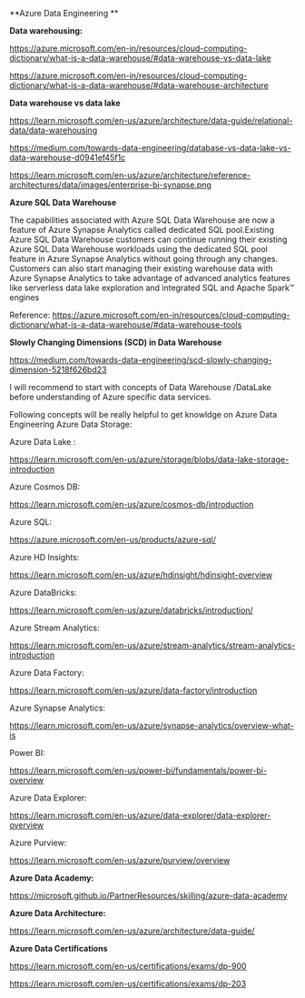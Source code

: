 **Azure Data Engineering **

**Data warehousing:**

https://azure.microsoft.com/en-in/resources/cloud-computing-dictionary/what-is-a-data-warehouse/#data-warehouse-vs-data-lake

https://azure.microsoft.com/en-in/resources/cloud-computing-dictionary/what-is-a-data-warehouse/#data-warehouse-architecture

**Data warehouse vs data lake**

https://learn.microsoft.com/en-us/azure/architecture/data-guide/relational-data/data-warehousing

https://medium.com/towards-data-engineering/database-vs-data-lake-vs-data-warehouse-d0941ef45f1c


https://learn.microsoft.com/en-us/azure/architecture/reference-architectures/data/images/enterprise-bi-synapse.png


**Azure SQL Data Warehouse**

The capabilities associated with Azure SQL Data Warehouse are now a feature of Azure Synapse Analytics called dedicated SQL pool.Existing Azure SQL Data Warehouse customers can continue running their existing Azure SQL Data Warehouse workloads using the dedicated SQL pool feature in Azure Synapse Analytics without going through any changes. Customers can also start managing their existing warehouse data with Azure Synapse Analytics to take advantage of advanced analytics features like serverless data lake exploration and integrated SQL and Apache Spark™ engines

Reference: https://azure.microsoft.com/en-in/resources/cloud-computing-dictionary/what-is-a-data-warehouse/#data-warehouse-tools

**Slowly Changing Dimensions (SCD) in Data Warehouse**

https://medium.com/towards-data-engineering/scd-slowly-changing-dimension-5218f626bd23


I will recommend to start with concepts of Data Warehouse /DataLake before understanding of Azure specific data services.

Following concepts will be really helpful to get knowldge on Azure Data Engineering 
Azure Data Storage:

Azure Data Lake :

https://learn.microsoft.com/en-us/azure/storage/blobs/data-lake-storage-introduction


Azure Cosmos DB:

https://learn.microsoft.com/en-us/azure/cosmos-db/introduction


Azure SQL:

https://azure.microsoft.com/en-us/products/azure-sql/


Azure HD Insights:

https://learn.microsoft.com/en-us/azure/hdinsight/hdinsight-overview


Azure DataBricks:

https://learn.microsoft.com/en-us/azure/databricks/introduction/


Azure Stream Analytics:

https://learn.microsoft.com/en-us/azure/stream-analytics/stream-analytics-introduction


Azure Data Factory:

https://learn.microsoft.com/en-us/azure/data-factory/introduction


Azure Synapse Analytics:

https://learn.microsoft.com/en-us/azure/synapse-analytics/overview-what-is


Power BI:

https://learn.microsoft.com/en-us/power-bi/fundamentals/power-bi-overview


Azure Data Explorer: 

https://learn.microsoft.com/en-us/azure/data-explorer/data-explorer-overview


Azure Purview: 

https://learn.microsoft.com/en-us/azure/purview/overview


**Azure Data Academy:**

https://microsoft.github.io/PartnerResources/skilling/azure-data-academy

**Azure Data Architecture:**

https://learn.microsoft.com/en-us/azure/architecture/data-guide/



**Azure Data Certifications**

https://learn.microsoft.com/en-us/certifications/exams/dp-900

https://learn.microsoft.com/en-us/certifications/exams/dp-203




